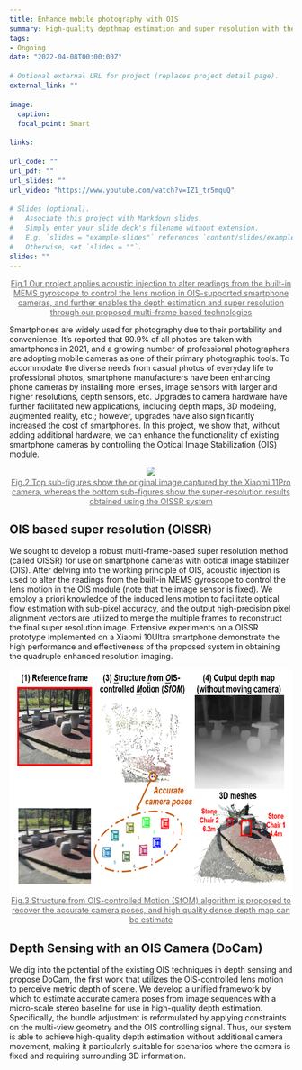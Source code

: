 ```yaml
---
title: Enhance mobile photography with OIS
summary: High-quality depthmap estimation and super resolution with the precise and regular Optical Image Stabilizater (OIS)-controlled lens motion
tags:
- Ongoing
date: "2022-04-08T00:00:00Z"

# Optional external URL for project (replaces project detail page).
external_link: ""

image:
  caption: 
  focal_point: Smart

links:

url_code: ""
url_pdf: ""
url_slides: ""
url_video: "https://www.youtube.com/watch?v=IZ1_tr5mquQ"

# Slides (optional).
#   Associate this project with Markdown slides.
#   Simply enter your slide deck's filename without extension.
#   E.g. `slides = "example-slides"` references `content/slides/example-slides.md`.
#   Otherwise, set `slides = ""`.
slides: ""
---
```


<center style="color:	#696969;text-decoration:underline">Fig.1 Our project applies acoustic injection to alter readings from the built-in MEMS gyroscope to control the lens motion in OIS-supported smartphone cameras, and further enables the depth estimation and super resolution through our proposed multi-frame based technologies</center>

Smartphones are widely used for photography due to their portability and convenience. It’s reported that 90.9% of all photos are taken with smartphones in 2021, and a growing number of professional photographers are adopting mobile cameras as one of their primary photographic tools. To accommodate the diverse needs from casual photos of everyday life to professional photos, smartphone manufacturers have been enhancing phone cameras by installing more lenses, image sensors with larger and higher resolutions, depth sensors, etc. Upgrades to camera hardware have further facilitated new applications, including depth maps, 3D modeling, augmented reality, etc.; however, upgrades have also significantly increased the cost of smartphones. In this project, we show that, without adding additional hardware, we can enhance the functionality of existing smartphone cameras by controlling the Optical Image Stabilization (OIS) module.

<div align=center>
<img src="./ossir.jpg" height="400" /></div>
<center style="color:	#696969;text-decoration:underline">Fig.2 Top sub-figures show the original image captured by the Xiaomi 11Pro camera, whereas the bottom sub-figures show the super-resolution results obtained using the OISSR system</center>

## OIS based super resolution (OISSR)
We sought to develop a robust multi-frame-based super resolution method (called OISSR) for use on smartphone cameras with optical image stabilizer (OIS). After delving into the working principle of OIS, acoustic injection is used to alter the readings from the built-in MEMS gyroscope to control the lens motion in the OIS module (note that the image sensor is fixed). We employ a priori knowledge of the induced lens motion to facilitate optical flow estimation with sub-pixel accuracy, and the output high-precision pixel alignment vectors are utilized to merge the multiple frames to reconstruct the final super resolution image. Extensive experiments on a OISSR prototype implemented on a Xiaomi 10Ultra smartphone demonstrate the high performance and effectiveness of the proposed system in obtaining the quadruple enhanced resolution imaging.

<div align=center>
<img src="./docam.png" height="400" /></div>
<center style="color:	#696969;text-decoration:underline">Fig.3 Structure from OIS-controlled Motion (SfOM) algorithm is proposed to recover the accurate camera poses, and high quality dense depth map can be estimate</center>

## Depth Sensing with an OIS Camera (DoCam)
We dig into the potential of the existing OIS techniques in depth sensing and propose DoCam, the first work that utilizes the OIS-controlled lens motion to perceive metric depth of scene. We develop a unified framework by which to estimate accurate camera poses from image sequences with a micro-scale stereo baseline for use in high-quality depth estimation. Specifically, the bundle adjustment is reformulated by applying constraints on the multi-view geometry and the OIS controlling signal. Thus, our system is able to achieve high-quality depth estimation without additional camera movement, making it particularly suitable for scenarios where the camera is fixed and requiring surrounding 3D information.
